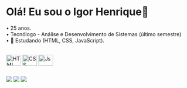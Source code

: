<h1> Olá! Eu sou o Igor Henrique👋</h1>

• 25 anos.<br>
• Tecnólogo - Análise e Desenvolvimento de Sistemas (último semestre)<br>
• 🌱 Estudando (HTML, CSS, JavaScript).


<div style="display: inline_block"><br>
  <img align="center" alt="HTML" height="30" width="40" src="https://cdn.jsdelivr.net/gh/devicons/devicon/icons/html5/html5-original.svg">
  <img align="center" alt="CSS" height="30" width="40" src="https://cdn.jsdelivr.net/gh/devicons/devicon/icons/css3/css3-original.svg">
  <img align="center" alt="Js" height="30" width="40" src="https://cdn.jsdelivr.net/gh/devicons/devicon/icons/javascript/javascript-original.svg">
</div>

##

<div> 
   <a href="https://www.linkedin.com/in/igorhgds" target="_blank"><img src="https://img.shields.io/badge/-LinkedIn-%230077B5?style=for-the-badge&logo=linkedin&logoColor=white" target="_blank"></a> 
  <a href="https://instagram.com/igorhgds" target="_blank"><img src="https://img.shields.io/badge/-Instagram-%23E4405F?style=for-the-badge&logo=instagram&logoColor=white" target="_blank"></a>
  <a href = "mailto:igorhenrique.gomes@hotmail.com"><img src="https://img.shields.io/badge/Outlook-0078D4?style=for-the-badge&logo=microsoft-outlook&logoColor=white"></a>

  
</div>
